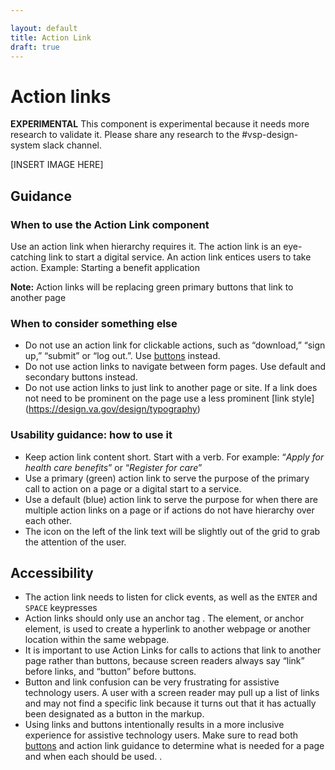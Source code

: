 ```yaml
---

layout: default
title: Action Link 
draft: true
---
```


# Action links

**EXPERIMENTAL**
This component is experimental because it needs more research to validate it. Please share any research to the #vsp-design-system slack channel. 

[INSERT IMAGE HERE]


## Guidance

### When to use the Action Link component
Use an action link when hierarchy requires it. The action link is an  eye-catching link to start a digital service. An action link entices users to take action. Example: Starting a benefit application 

**Note:** Action links will be replacing green primary buttons that link to another page 


### When to consider something else
- Do not use an action link for clickable actions, such as “download,” “sign up,” “submit” or “log out.”. Use [buttons](https://design.va.gov/components/buttons) instead. 
- Do not use action links to navigate between form pages. Use default and secondary buttons instead. 
- Do not use action links to just link to another page or site. If a link does not need to be prominent on the page use a less prominent [link style] (https://design.va.gov/design/typography)

### Usability guidance: how to use it
- Keep action link content short. Start with a verb. For example: “*Apply for health care benefits*” or “*Register for care*”
- Use a primary (green) action link to serve the purpose of the primary call to action on a page or a digital start to a service. 
- Use a default (blue) action link to serve the purpose for when there are multiple action links on a page or if actions do not have hierarchy over each other. 
- The icon on the left of the link text will be slightly out of the grid to grab the attention of the user. 
 
## Accessibility
- The action link needs to listen for click events, as well as the `ENTER` and `SPACE` keypresses
- Action links should only use an anchor tag <a>. The <a> element, or anchor element, is used to create a hyperlink to another webpage or another location within the same webpage. 
- It is important to use Action Links for calls to actions that link to another page rather than buttons, because screen readers always say “link” before links, and “button” before buttons. 
- Button and link confusion can be very frustrating for assistive technology users. A user with a screen reader may pull up a list of links and may not find a specific link because it turns out that it has actually been designated as a button in the markup. 
- Using links and buttons intentionally results in a more inclusive experience for assistive technology users. Make sure to read both [buttons](https://design.va.gov/components/buttons) and action link guidance to determine what is needed for a page and when each should be used. . 
